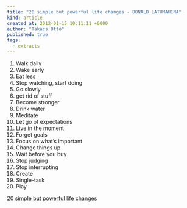 ```yaml
---
title: "20 simple but powerful life changes - DONALD LATUMAHINA"
kind: article
created_at: 2012-01-15 10:11:11 +0000
author: "Takács Ottó"
published: true
tags: 
  - extracts
---
```

1. Walk daily
2. Wake early
3. Eat less
4. Stop watching, start doing
5. Go slowly
6. get rid of stuff
7. Become stronger
8. Drink water
9. Meditate
10. Let go of expectations
11. Live in the moment
12. Forget goals
13. Focus on what’s important
14. Change things up
15. Wait before you buy
16. Stop judging
17. Stop interrupting
18. Create
19. Single-task
20. Play

[20 simple but powerful life changes](http://www.lifeoptimizer.org/2011/12/27/simple-but-powerful-life-changes/)

<div class='old-comments'></div>